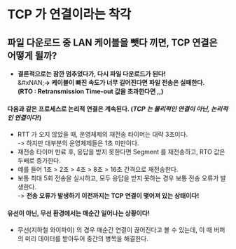 # TCP 가 연결이라는 착각

## 파일 다운로드 중 LAN 케이블을 뺏다 끼면, TCP 연결은 어떻게 될까?

* **결론적으로는 잠깐 멈추었다가, 다시 파일 다운로드가 된다!**\
  &#xNAN;**-> 케이블이 빠진 속도가 너무 길어진다면 파일 전송은 실패한다.** \
  **(RTO : Retransmission Time-out 값을 초과한다면 ,,)**

#### 다음과 같은 프로세스로 논리적 연결은 계속된다. (_TCP 는 물리적인 연결이 아닌, 논리적인 연결이다!_)

* RTT 가 오지 않았을 때, 운영체제의 재전송 타이머는 대략 3초이다.\
  -> 하지만 대부분의 운영체제들은 1초 미만이다.
* 재전송 타이머 만료 후, 응답을 받지 못한다면 Segment 를 재전송하고, RTO 값은 두배로 증가한다.
* 예를 들어 1초 > 2초 > 4초 > 8초 > 16초 간격으로 재전송한다.
* 보통 최대 5회 전송을 실시하고, 모두 응답을 받지 못하는 경우 보통 전송 오류가 발생한다.\
  -> **전송 오류가 발생하기 이전까지는 TCP 연결이 맺어져 있는 상태이다!**

#### 유선이 아닌, 무선 환경에서는 매순간 일어나는 상황이다!

* 무선(지하철 와이파이) 의 경우 매순간 연결이 끊어진다고 볼 수 있는데, 이 때 버퍼의 미리 데이터를 받아두어 중간의 병목을 해결한다.
